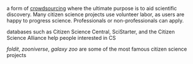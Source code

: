 a form of [crowdsourcing](crowdsourcing.md) where the ultimate purpose is to aid scientific discovery. Many citizen science projects use volunteer labor, as users are happy to progress science. Professionals or non-professionals can apply.

databases such as Citizen Science Central, SciStarter, and the Citizen Science Alliance help people interested in CS

*foldit*, *zooniverse*, *galaxy zoo* are some of the most famous citizen science projects
